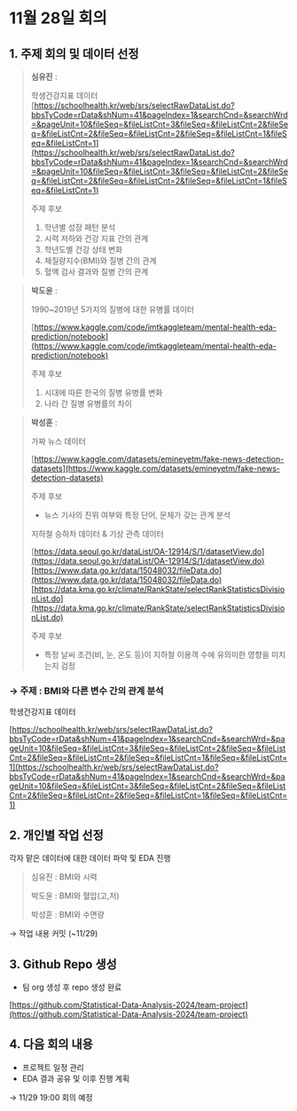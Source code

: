 # 11월 28일 회의

## 1. 주제 회의 및 데이터 선정

> **심유진** :
>
> 학생건강지표 데이터
[https://schoolhealth.kr/web/srs/selectRawDataList.do?bbsTyCode=rData&shNum=41&pageIndex=1&searchCnd=&searchWrd=&pageUnit=10&fileSeq=&fileListCnt=3&fileSeq=&fileListCnt=2&fileSeq=&fileListCnt=2&fileSeq=&fileListCnt=2&fileSeq=&fileListCnt=1&fileSeq=&fileListCnt=1](https://schoolhealth.kr/web/srs/selectRawDataList.do?bbsTyCode=rData&shNum=41&pageIndex=1&searchCnd=&searchWrd=&pageUnit=10&fileSeq=&fileListCnt=3&fileSeq=&fileListCnt=2&fileSeq=&fileListCnt=2&fileSeq=&fileListCnt=2&fileSeq=&fileListCnt=1&fileSeq=&fileListCnt=1)
>
> 주제 후보
>
> 1. 학년별 성장 패턴 분석
> 2. 시력 저하와 건강 지표 간의 관계
> 3. 학년도별 건강 상태 변화
> 4. 체질량지수(BMI)와 질병 간의 관계
> 5. 혈액 검사 결과와 질병 간의 관계

> **박도윤** :
>
> 1990~2019년 5가지의 질병에 대한 유병률 데이터
>
> [https://www.kaggle.com/code/imtkaggleteam/mental-health-eda-prediction/notebook](https://www.kaggle.com/code/imtkaggleteam/mental-health-eda-prediction/notebook)
>
> 주제 후보
>
> 1. 시대에 따른 한국의 질병 유병률 변화
> 2. 나라 간 질병 유병률의 차이

> **박성훈** :
>
> 가짜 뉴스 데이터
>
> [https://www.kaggle.com/datasets/emineyetm/fake-news-detection-datasets](https://www.kaggle.com/datasets/emineyetm/fake-news-detection-datasets)
>
> 주제 후보
>
> - 뉴스 기사의 진위 여부와 특정 단어, 문체가 갖는 관계 분석
>
> 지하철 승하차 데이터 & 기상 관측 데이터
>
> [https://data.seoul.go.kr/dataList/OA-12914/S/1/datasetView.do](https://data.seoul.go.kr/dataList/OA-12914/S/1/datasetView.do)[https://www.data.go.kr/data/15048032/fileData.do](https://www.data.go.kr/data/15048032/fileData.do)[https://data.kma.go.kr/climate/RankState/selectRankStatisticsDivisionList.do](https://data.kma.go.kr/climate/RankState/selectRankStatisticsDivisionList.do)
>
> 주제 후보
>
> - 특정 날씨 조건(비, 눈, 온도 등)이 지하철 이용객 수에 유의미한 영향을 미치는지 검정

### → 주제 : BMI와 다른 변수 간의 관계 분석

학생건강지표 데이터

[https://schoolhealth.kr/web/srs/selectRawDataList.do?bbsTyCode=rData&shNum=41&pageIndex=1&searchCnd=&searchWrd=&pageUnit=10&fileSeq=&fileListCnt=3&fileSeq=&fileListCnt=2&fileSeq=&fileListCnt=2&fileSeq=&fileListCnt=2&fileSeq=&fileListCnt=1&fileSeq=&fileListCnt=1](https://schoolhealth.kr/web/srs/selectRawDataList.do?bbsTyCode=rData&shNum=41&pageIndex=1&searchCnd=&searchWrd=&pageUnit=10&fileSeq=&fileListCnt=3&fileSeq=&fileListCnt=2&fileSeq=&fileListCnt=2&fileSeq=&fileListCnt=2&fileSeq=&fileListCnt=1&fileSeq=&fileListCnt=1)

## 2. 개인별 작업 선정

각자 맡은 데이터에 대한 데이터 파악 및 EDA 진행

> 심유진 : BMI와 시력
>
> 박도윤 : BMI와 혈압(고,저)
> 
> 박성훈 : BMI와 수면량

→ 작업 내용 커밋 (~11/29)

## 3. Github Repo 생성

- 팀 org 생성 후 repo 생성 완료

[https://github.com/Statistical-Data-Analysis-2024/team-project](https://github.com/Statistical-Data-Analysis-2024/team-project)

## 4. 다음 회의 내용

- 프로젝트 일정 관리
- EDA 결과 공유 및 이후 진행 계획

→ 11/29 19:00 회의 예정

